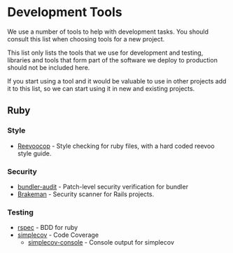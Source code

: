 # Development Tools

We use a number of tools to help with development tasks.
You should consult this list when choosing tools for a new project.

This list only lists the tools that we use for development
and testing, libraries and tools that form part of the 
software we deploy to production should not be included here.

If you start using a tool and it would be valuable to use in other projects
add it to this list, so we can start using it in new and existing
projects.

## Ruby

### Style
* [Reevoocop](https://github.com/reevoo/reevoocop) - Style checking for ruby files, with a hard coded reevoo style guide.

### Security
* [bundler-audit](https://github.com/rubysec/bundler-audit) - Patch-level security verification for bundler
* [Brakeman](http://brakemanscanner.org) - Security scanner for Rails projects.

### Testing
* [rspec](http://rspec.info/) - BDD for ruby
* [simplecov](https://github.com/colszowka/simplecov) - Code Coverage
  * [simplecov-console](https://github.com/chetan/simplecov-console) - Console output for simplecov
